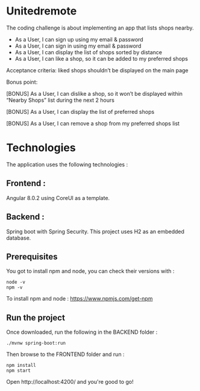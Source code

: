 # Unitedremote

The coding challenge is about implementing an app that lists shops nearby.
- As a User, I can sign up using my email & password
- As a User, I can sign in using my email & password
- As a User, I can display the list of shops sorted by distance
- As a User, I can like a shop, so it can be added to my preferred shops

Acceptance criteria: liked shops shouldn’t be displayed on the main page

Bonus point:

[BONUS] As a User, I can dislike a shop, so it won’t be displayed within “Nearby Shops” list during the next 2 hours

[BONUS] As a User, I can display the list of preferred shops

[BONUS] As a User, I can remove a shop from my preferred shops list

# Technologies

The application uses the following technologies :

## Frontend :

Angular 8.0.2 using CoreUI as a template.

## Backend :

Spring boot with Spring Security.
This project uses H2 as an embedded database.

## Prerequisites

You got to install npm and node, you can check their versions with :
```
node -v
npm -v
```
To install npm and node :
https://www.npmjs.com/get-npm

## Run the project

Once downloaded, run the following in the BACKEND folder :
```
./mvnw spring-boot:run
```
Then browse to the FRONTEND folder and run :
```
npm install
npm start
```

Open http://localhost:4200/ and you're good to go!
